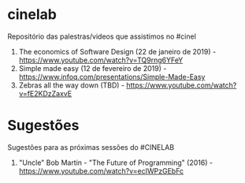 # cinelab
Repositório das palestras/videos que assistimos no #cinel

1. The economics of Software Design (22 de janeiro de 2019) - https://www.youtube.com/watch?v=TQ9rng6YFeY
2. Simple made easy (12 de fevereiro de 2019) - https://www.infoq.com/presentations/Simple-Made-Easy
3. Zebras all the way down (TBD) - https://www.youtube.com/watch?v=fE2KDzZaxvE


# Sugestões
Sugestões para as próximas sessões do #CINELAB

1.  "Uncle" Bob Martin - "The Future of Programming" (2016) - https://www.youtube.com/watch?v=ecIWPzGEbFc
